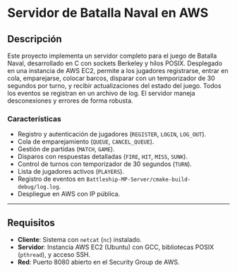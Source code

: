 # Servidor de Batalla Naval en AWS

## Descripción
Este proyecto implementa un servidor completo para el juego de Batalla Naval, desarrollado en C con sockets Berkeley y hilos POSIX. Desplegado en una instancia de AWS EC2, permite a los jugadores registrarse, entrar en cola, emparejarse, colocar barcos, disparar con un temporizador de 30 segundos por turno, y recibir actualizaciones del estado del juego. Todos los eventos se registran en un archivo de log. El servidor maneja desconexiones y errores de forma robusta.

### Características
- Registro y autenticación de jugadores (`REGISTER`, `LOGIN`, `LOG_OUT`).
- Cola de emparejamiento (`QUEUE`, `CANCEL_QUEUE`).
- Gestión de partidas (`MATCH`, `GAME`).
- Disparos con respuestas detalladas (`FIRE`, `HIT`, `MISS`, `SUNK`).
- Control de turnos con temporizador de 30 segundos (`TURN`).
- Lista de jugadores activos (`PLAYERS`).
- Registro de eventos en `Battleship-MP-Server/cmake-build-debug/log.log`.
- Despliegue en AWS con IP pública.

---

## Requisitos
- **Cliente**: Sistema con `netcat` (`nc`) instalado.
- **Servidor**: Instancia AWS EC2 (Ubuntu) con GCC, bibliotecas POSIX (`pthread`), y acceso SSH.
- **Red**: Puerto 8080 abierto en el Security Group de AWS.
